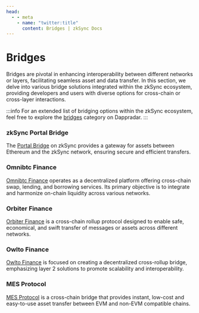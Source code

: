 ```yaml
---
head:
  - - meta
    - name: "twitter:title"
      content: Bridges | zkSync Docs
---
```


# Bridges

Bridges are pivotal in enhancing interoperability between different networks or layers, facilitating seamless asset and data transfer. In this section, we delve into various bridge solutions integrated within the zkSync ecosystem, providing developers and users with diverse options for cross-chain or cross-layer interactions.

:::info
For an extended list of bridging options within the zkSync ecosystem, feel free to explore the [bridges](https://zksync.dappradar.com/ecosystem?category-de=bridges) category on Dappradar.
:::

### **zkSync Portal Bridge**

The [Portal Bridge](https://bridge.zksync.io/) on zkSync provides a gateway for assets between Ethereum and the zkSync network, ensuring secure and efficient transfers.

### **Omnibtc Finance**

[Omnibtc Finance](https://www.omnibtc.finance/) operates as a decentralized platform offering cross-chain swap, lending, and borrowing services. Its primary objective is to integrate and harmonize on-chain liquidity across various networks.

### **Orbiter Finance**

[Orbiter Finance](https://www.orbiter.finance/?source=Ethereum&dest=zkSync%20Era&token=ETH) is a cross-chain rollup protocol designed to enable safe, economical, and swift transfer of messages or assets across different networks.

### **Owlto Finance**

[Owlto Finance](https://owlto.finance/) is focused on creating a decentralized cross-rollup bridge, emphasizing layer 2 solutions to promote scalability and interoperability.

### **MES Protocol**

[MES Protocol](https://mesprotocol.com/) is a cross-chain bridge that provides instant, low-cost and easy-to-use asset transfer between EVM and non-EVM compatible chains.
